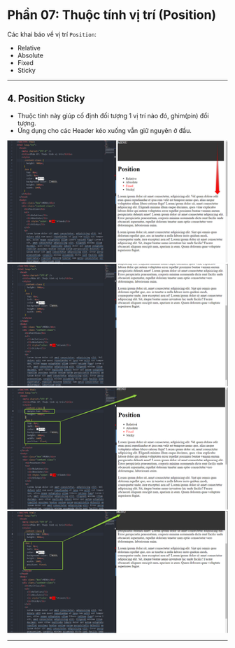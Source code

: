# Phần 07: Thuộc tính vị trí (Position)

Các khai báo về vị trí `Position`:

- Relative
- Absolute
- Fixed
- Sticky

---

## 4. Position Sticky

- Thuộc tính này giúp cố định đối tượng 1 vị trí nào đó, ghim(pin) đổi tượng.
- Ứng dụng cho các Header kéo xuống vẫn giữ nguyên ở đầu.

![Position Fixed](./images/07-001.png "Absolute Fixed 001")
![Position Fixed](./images/07-002.png "Absolute Fixed 002")
![Position Fixed](./images/07-003.png "Absolute Fixed 003")
![Position Fixed](./images/07-004.png "Absolute Fixed 004")

---

